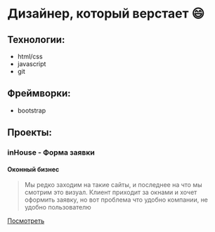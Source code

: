 # Дизайнер, который верстает :smile:

## Технологии:

- html/css
- javascript
- git

## Фреймворки:

- bootstrap

## Проекты:

### inHouse - Форма заявки

#### Оконный бизнес

> Мы редко заходим на такие сайты, и последнее на что мы смотрим это визуал.
> Клиент приходит за окнами и хочет оформить заявку, но вот проблема что удобно компании, не удобно пользователю

[Посмотреть](https://ilya-frontman.github.io/inHouse/)

